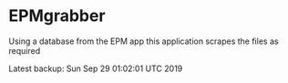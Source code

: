 # EPMgrabber
Using a database from the EPM app this application scrapes the files as required


Latest backup: Sun Sep 29 01:02:01 UTC 2019

